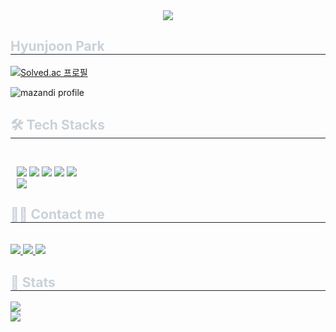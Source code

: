 <div align="center">
    <img src="https://capsule-render.vercel.app/api?type=cylinder&color=0:ff0000,100:1227c4&height=180&text=😃&animation=fadeIn&fontColor=ffffff&fontSize=50" />
</div>

<div style="text-align: left;">
    <h2 style="border-bottom: 1px solid #21262d; color: #c9d1d9;">Hyunjoon Park</h2>
    <div style="font-weight: 700; font-size: 15px; text-align: left; color: #c9d1d9;"></div>
</div>

[![Solved.ac 프로필](http://mazassumnida.wtf/api/v2/generate_badge?boj=junippini83)](https://solved.ac/junippini83)

![mazandi profile](http://mazandi.herokuapp.com/api?handle=junippini83&theme=dark)

<div style="text-align: left;">
    <h2 style="border-bottom: 1px solid #21262d; color: #c9d1d9;">🛠️ Tech Stacks</h2> <br>
    <div style="margin: 10px; text-align: left;">
        <img src="https://img.shields.io/badge/C-A8B9CC?style=flat&logo=C&logoColor=white">
        <img src="https://img.shields.io/badge/C++-00599C?style=flat&logo=C%2B%2B&logoColor=white">
        <img src="https://img.shields.io/badge/Github-181717?style=flat&logo=Github&logoColor=white">
        <img src="https://img.shields.io/badge/Java-007396?style=flat&logo=Java&logoColor=white">
        <img src="https://img.shields.io/badge/Notion-000000?style=flat&logo=Notion&logoColor=white">
        <br/>
        <img src="https://img.shields.io/badge/Python-3776AB?style=flat&logo=Python&logoColor=white">
    </div>
</div>

<div style="text-align: left;">
    <h2 style="border-bottom: 1px solid #21262d; color: #c9d1d9;">🧑‍💻 Contact me</h2> <br>
    <div style="text-align: left;">
        <a href="https://www.instagram.com/hjpark_83"> <img src="https://img.shields.io/badge/Instagram-E4405F?style=flat&logo=Instagram&logoColor=white&link=https://www.instagram.com/hjpark_83"> </a>
        <a href="https://velog.io/@hyunjoon0803"> <img src="https://img.shields.io/badge/Velog-20C997?style=flat&logo=Velog&logoColor=white&link=https://velog.io/@hyunjoon0803"> </a>
        <a href="mailto:junippini83@hanyang.ac.kr"> <img src="https://img.shields.io/badge/Gmail-EA4335?style=flat&logo=Gmail&logoColor=white&link=mailto:junippini83@hanyang.ac.kr"> </a>
    </div>
</div>

<div style="text-align: left;">
    <h2 style="border-bottom: 1px solid #21262d; color: #c9d1d9;">🏅 Stats</h2>
    <div style="text-align: left;">
        <img src="https://github-readme-stats.vercel.app/api?username=Hyunjoon83&bg_color=180,ffffff,00000000&title_color=000000&text_color=000000" />
    </div>
        <img src="https://github-readme-stats.vercel.app/api/top-langs/?username=Hyunjoon83&layout=compact&bg_color=180,ffffff,00000000&title_color=000000&text_color=000000" />
    </div>
</div>
